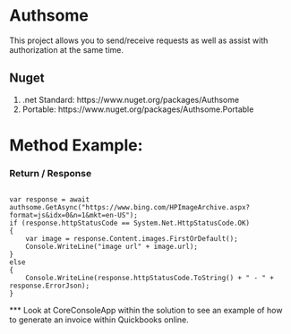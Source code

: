 # Authsome

This project allows you to send/receive requests as well as assist with authorization at the same time.

## Nuget

<ol>
    <li>.net Standard: https://www.nuget.org/packages/Authsome</li>
    <li>Portable: https://www.nuget.org/packages/Authsome.Portable</li>
</ol>

# Method Example:

### Return / Response

<pre><code>
var response = await authsome.GetAsync<BingJson_Rootobject>("https://www.bing.com/HPImageArchive.aspx?format=js&idx=0&n=1&mkt=en-US");
if (response.httpStatusCode == System.Net.HttpStatusCode.OK)
{
    var image = response.Content.images.FirstOrDefault();
    Console.WriteLine("image url" + image.url);
}
else
{
    Console.WriteLine(response.httpStatusCode.ToString() + " - " + response.ErrorJson);
}
</code></pre>

*** Look at CoreConsoleApp within the solution to see an example of how to generate an invoice within Quickbooks online.

